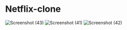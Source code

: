 # Netflix-clone

![Screenshot (43)](https://github.com/user-attachments/assets/0759fe04-657c-42c6-8e9f-4610b2fe336d)
![Screenshot (41)](https://github.com/user-attachments/assets/ab5080ee-fe00-4be9-8b22-7ace28053cd6)
![Screenshot (42)](https://github.com/user-attachments/assets/4d1aaa98-dd63-47d1-9c8d-60a947f4b102)

